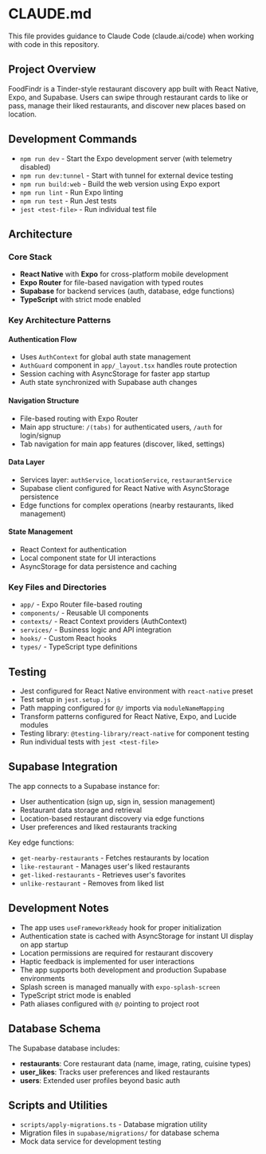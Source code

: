 # CLAUDE.md

This file provides guidance to Claude Code (claude.ai/code) when working with code in this repository.

## Project Overview

FoodFindr is a Tinder-style restaurant discovery app built with React Native, Expo, and Supabase. Users can swipe through restaurant cards to like or pass, manage their liked restaurants, and discover new places based on location.

## Development Commands

- `npm run dev` - Start the Expo development server (with telemetry disabled)
- `npm run dev:tunnel` - Start with tunnel for external device testing
- `npm run build:web` - Build the web version using Expo export
- `npm run lint` - Run Expo linting
- `npm run test` - Run Jest tests
- `jest <test-file>` - Run individual test file

## Architecture

### Core Stack
- **React Native** with **Expo** for cross-platform mobile development
- **Expo Router** for file-based navigation with typed routes
- **Supabase** for backend services (auth, database, edge functions)
- **TypeScript** with strict mode enabled

### Key Architecture Patterns

#### Authentication Flow
- Uses `AuthContext` for global auth state management
- `AuthGuard` component in `app/_layout.tsx` handles route protection
- Session caching with AsyncStorage for faster app startup
- Auth state synchronized with Supabase auth changes

#### Navigation Structure
- File-based routing with Expo Router
- Main app structure: `/(tabs)` for authenticated users, `/auth` for login/signup
- Tab navigation for main app features (discover, liked, settings)

#### Data Layer
- Services layer: `authService`, `locationService`, `restaurantService`
- Supabase client configured for React Native with AsyncStorage persistence
- Edge functions for complex operations (nearby restaurants, liked management)

#### State Management
- React Context for authentication
- Local component state for UI interactions
- AsyncStorage for data persistence and caching

### Key Files and Directories

- `app/` - Expo Router file-based routing
- `components/` - Reusable UI components
- `contexts/` - React Context providers (AuthContext)
- `services/` - Business logic and API integration
- `hooks/` - Custom React hooks
- `types/` - TypeScript type definitions

## Testing

- Jest configured for React Native environment with `react-native` preset
- Test setup in `jest.setup.js`
- Path mapping configured for `@/` imports via `moduleNameMapping`
- Transform patterns configured for React Native, Expo, and Lucide modules
- Testing library: `@testing-library/react-native` for component testing
- Run individual tests with `jest <test-file>`

## Supabase Integration

The app connects to a Supabase instance for:
- User authentication (sign up, sign in, session management)
- Restaurant data storage and retrieval
- Location-based restaurant discovery via edge functions
- User preferences and liked restaurants tracking

Key edge functions:
- `get-nearby-restaurants` - Fetches restaurants by location
- `like-restaurant` - Manages user's liked restaurants
- `get-liked-restaurants` - Retrieves user's favorites
- `unlike-restaurant` - Removes from liked list

## Development Notes

- The app uses `useFrameworkReady` hook for proper initialization
- Authentication state is cached with AsyncStorage for instant UI display on app startup
- Location permissions are required for restaurant discovery
- Haptic feedback is implemented for user interactions
- The app supports both development and production Supabase environments
- Splash screen is managed manually with `expo-splash-screen`
- TypeScript strict mode is enabled
- Path aliases configured with `@/` pointing to project root

## Database Schema

The Supabase database includes:
- **restaurants**: Core restaurant data (name, image, rating, cuisine types)
- **user_likes**: Tracks user preferences and liked restaurants
- **users**: Extended user profiles beyond basic auth

## Scripts and Utilities

- `scripts/apply-migrations.ts` - Database migration utility
- Migration files in `supabase/migrations/` for database schema
- Mock data service for development testing